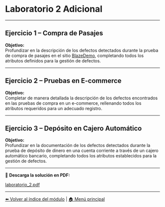 # Laboratorio 2 Adicional

---

## Ejercicio 1 – Compra de Pasajes

**Objetivo:**  
Profundizar en la descripción de los defectos detectados durante la prueba de compra de pasajes en el sitio [BlazeDemo](https://www.blazedemo.com/), completando todos los atributos definidos para la gestión de defectos.

---

## Ejercicio 2 – Pruebas en E-commerce

**Objetivo:**  
Completar de manera detallada la descripción de los defectos encontrados en las pruebas de compra en un e-commerce, rellenando todos los atributos requeridos para un adecuado registro.

---

## Ejercicio 3 – Depósito en Cajero Automático

**Objetivo:**  
Profundizar en la documentación de los defectos detectados durante la prueba de depósito de dinero en una cuenta corriente a través de un cajero automático bancario, completando todos los atributos establecidos para la gestión de defectos.

---
📄 **Descarga la solución en PDF:**

[laboratorio_2.pdf](laboratorios/laboratorio_2.pdf)

---

[⬅️ Volver al índice del módulo](../modulo3_gestion_defectos.md) | [🏠 Menú principal](../README.md)
